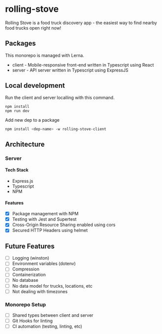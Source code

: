 # rolling-stove

Rolling Stove is a food truck discovery app - the easiest way to find nearby food trucks open right now!

## Packages

This monorepo is managed with Lerna.

* client - Mobile-responsive front-end written in Typescript using React
* server - API server written in Typescript using ExpressJS

## Local development

Run the client and server localling with this command.

```
npm install
npm run dev
```

Add new dep to a package

```bash
npm install <dep-name> -w rolling-stove-client
```

## Architecture

### Server

#### Tech Stack
* Express.js
* Typescript
* NPM

#### Features
* [x] Package management with NPM
* [x] Testing with Jest and Supertest
* [x] Cross-Origin Resource Sharing enabled using cors
* [x] Secured HTTP Headers using helmet

## Future Features
* [ ] Logging (winston)
* [ ] Environment variables (dotenv)
* [ ] Compression
* [ ] Containerization
* [ ] No database
* [ ] No data model for trucks, locations, etc
* [ ] Not dealing with timezones

### Monorepo Setup

* [ ] Shared types between client and server
* [ ] Git Hooks for linting
* [ ] CI automation (testing, linting, etc)